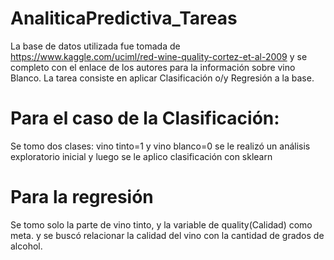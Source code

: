 # AnaliticaPredictiva_Tareas
La base de datos utilizada fue tomada de 
https://www.kaggle.com/uciml/red-wine-quality-cortez-et-al-2009
y se completo con el enlace de los autores para la información sobre vino Blanco.
La tarea consiste en aplicar Clasificación o/y Regresión  a la base.
# Para el caso de la Clasificación: 
Se tomo dos clases: vino tinto=1 y vino blanco=0
se le realizó un análisis exploratorio inicial y luego se le aplico clasificación con sklearn

# Para la regresión

Se tomo solo la parte de vino tinto, y la variable de quality(Calidad) como meta.
y se buscó relacionar la calidad del vino con la cantidad de grados de alcohol.

